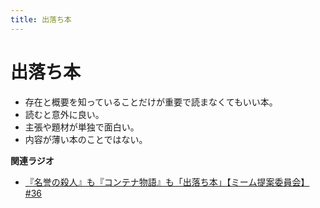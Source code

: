 ```yaml
---
title: 出落ち本
---
```


# 出落ち本


-   存在と概要を知っていることだけが重要で読まなくてもいい本。
-   読むと意外に良い。
-   主張や題材が単独で面白い。
-   内容が薄い本のことではない。

**関連ラジオ**

-   [『名誉の殺人』も『コンテナ物語』も「出落ち本」【ミーム提案委員会】
    #36](https://www.youtube.com/watch?v=s57oEdVH9T4)
